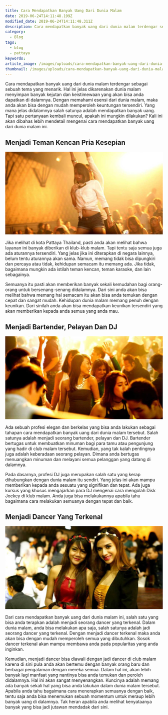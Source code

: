 ```yaml
---
title: Cara Mendapatkan Banyak Uang Dari Dunia Malam
date: 2019-06-24T14:11:48.199Z
modified_date: 2019-06-24T14:11:48.311Z
description: Cara mendapatkan banyak uang dari dunia malam terdengar sebagai sebuah tema yang menarik.
category:
  - Blog
tags:
  - blog
  - pattaya
keywords:
article_image: /images/uploads/cara-mendapatkan-banyak-uang-dari-dunia-malam-2.jpg
thumbnail: /images/uploads/cara-mendapatkan-banyak-uang-dari-dunia-malam-2-008.jpg
---
```

Cara mendapatkan banyak uang dari dunia malam terdengar sebagai sebuah tema yang menarik. Hal ini jelas dikarenakan dunia malam menyimpan banyak kejutan dan keistimewaan yang akan bisa anda dapatkan di dalamnya. Dengan memahami esensi dari dunia malam, maka anda akan bisa dengan mudah memperoleh keuntungan tersendiri. Yang mana jelas didalamnya salah satunya adalah mendapatkan banyak uang. Tapi satu pertanyaan kembali muncul, apakah ini mungkin dilakukan? Kali ini akan dibahas lebih mendetail mengenai cara mendapatkan banyak uang dari dunia malam ini.



## Menjadi Teman Kencan Pria Kesepian

![Cara Mendapatkan Banyak Uang Dari Dunia Malam](/images/uploads/cara-mendapatkan-banyak-uang-dari-dunia-malam-3.jpg)

Jika melihat di kota Pattaya Thailand, pasti anda akan melihat bahwa layanan ini banyak diberikan di klub-klub malam. Tapi tentu saja semua juga ada aturannya tersendiri. Yang jelas jika ini diterapkan di negara lainnya, belum tentu aturannya akan sama. Namun, memang tidak bisa dipungkiri dan percaya atau tidak, kehidupan semacam itu memang ada. Jika tidak, bagaimana mungkin ada istilah teman kencan, teman karaoke, dan lain sebagainya.

Semuanya itu pasti akan memberikan banyak sekali kemudahan bagi orang-orang untuk bersenang-senang didalamnya. Dari sini anda akan bisa melihat bahwa memang hal semacam itu akan bisa anda temukan dengan cepat dan sangat mudah. Kehidupan dunia malam memang penuh dengan keunikan. Dari sinilah anda akan bisa mendapatkan keunikan tersendiri yang akan memberikan kepada anda semua yang anda mau.



## Menjadi Bartender, Pelayan Dan DJ

![Cara Mendapatkan Banyak Uang Dari Dunia Malam](/images/uploads/cara-mendapatkan-banyak-uang-dari-dunia-malam-2.jpg)

Ada sebuah profesi elegan dan berkelas yang bisa anda lakukan sebagai tahapan cara mendapatkan banyak uang dari dunia malam tersebut. Salah satunya adalah menjadi seorang bartender, pelayan dan DJ. Bartender bertugas untuk membuatkan minuman bagi para tamu atau pengunjung yang hadir di club malam tersebut. Kemudian, yang tak kalah pentingnya juga adalah keberadaan seorang pelayan. Dimana anda bertugas menuangkan minuman dan melayani semua pelanggan yang datang di dalamnya.

Pada dasarnya, profesi DJ juga merupakan salah satu yang kerap dihubungkan dengan dunia malam itu sendiri. Yang jelas ini akan mampu memberikan kepada anda sesuatu yang signifikan dan tepat. Ada juga kursus yang khusus mengajarkan para DJ mengenai cara mengolah Disk Jockey di klub malam. Anda juga bisa melakukannya apabila tahu bagaimana cara melakukan semuanya dengan tepat dan baik.



## Menjadi Dancer Yang Terkenal

![Cara Mendapatkan Banyak Uang Dari Dunia Malam](/images/uploads/cara-mendapatkan-banyak-uang-dari-dunia-malam-1.jpg)

Dari cara mendapatkan banyak uang dari dunia malam ini, salah satu yang bisa anda terapkan adalah menjadi seorang dancer yang terkenal. Dalam dunia malam, anda bisa melakukan apa saja, salah satunya adalah jadi seorang dancer yang terkenal. Dengan menjadi dancer terkenal maka anda akan bisa dengan mudah memperoleh semua yang dibutuhkan. Sosok dancer terkenal akan mampu membawa anda pada popularitas yang anda inginkan.

Kemudian, menjadi dancer bisa diawali dengan jadi dancer di club malam karena di sini pula anda akan bertemu dengan banyak orang baru dan berbagai pengalaman dengan mereka semua. Dalam hal ini, akan lebih banyak lagi manfaat yang nantinya bisa anda temukan dan peroleh didalamnya. Hal ini akan sangat menyenangkan. Kuncinya adalah memang ada banyak sekali hal yang bisa anda lakukan dalam dunia malam tersebut. Apabila anda tahu bagaimana cara menerapkan semuanya dengan baik, tentu saja anda bisa menemukan sebuah momentum untuk meraup lebih banyak uang di dalamnya. Tak heran apabila anda melihat kenyataanya banyak yang bisa jadi jutawan mendadak dari sini.
